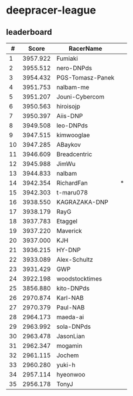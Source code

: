 # deepracer-league

## leaderboard

<!-- leaderboard -->
| # | Score | RacerName |   |
| - | ----- | --------- | - |
| 1 | 3957.922 | Fumiaki | |
| 2 | 3955.512 | nero-DNPds | |
| 3 | 3954.432 | PGS-Tomasz-Panek | |
| 4 | 3951.753 | nalbam-me | |
| 5 | 3951.207 | Jouni-Cybercom | |
| 6 | 3950.563 | hiroisojp | |
| 7 | 3950.397 | Aiis-DNP | |
| 8 | 3949.508 | leo-DNPds | |
| 9 | 3947.515 | kimwooglae | |
| 10 | 3947.285 | ABaykov | |
| 11 | 3946.609 | Breadcentric | |
| 12 | 3945.988 | JimWu | |
| 13 | 3944.833 | nalbam | |
| 14 | 3942.354 | RichardFan | * |
| 15 | 3942.303 | t-maru078 | |
| 16 | 3938.550 | KAGRAZAKA-DNP | |
| 17 | 3938.179 | RayG | |
| 18 | 3937.783 | Etaggel | |
| 19 | 3937.220 | Maverick | |
| 20 | 3937.000 | KJH | |
| 21 | 3936.215 | HY-DNP | |
| 22 | 3933.089 | Alex-Schultz | |
| 23 | 3931.429 | GWP | |
| 24 | 3922.198 | woodstocktimes | |
| 25 | 3856.880 | kito-DNPds | |
| 26 | 2970.874 | Karl-NAB | |
| 27 | 2970.379 | Paul-NAB | |
| 28 | 2964.173 | maeda-ai | |
| 29 | 2963.992 | sola-DNPds | |
| 30 | 2963.478 | JasonLian | |
| 31 | 2962.347 | mogamin | |
| 32 | 2961.115 | Jochem | |
| 33 | 2960.280 | yuki-h | |
| 34 | 2957.114 | hyeonwoo | |
| 35 | 2956.178 | TonyJ | |
